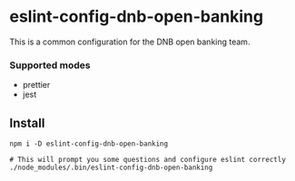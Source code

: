 # eslint-config-dnb-open-banking

This is a common configuration for the DNB open banking team.

### Supported modes
* prettier
* jest

## Install

```
npm i -D eslint-config-dnb-open-banking

# This will prompt you some questions and configure eslint correctly
./node_modules/.bin/eslint-config-dnb-open-banking  
```

